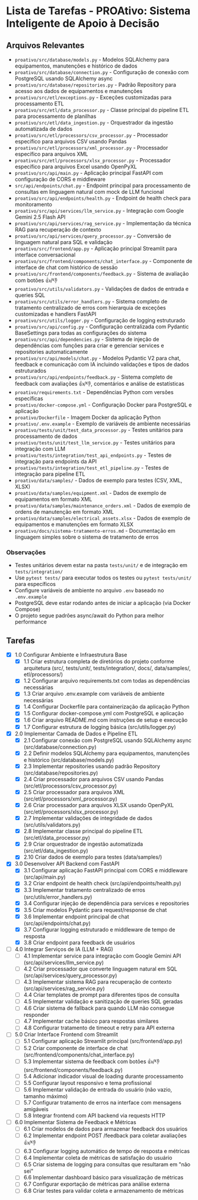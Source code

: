 # Lista de Tarefas - PROAtivo: Sistema Inteligente de Apoio à Decisão

## Arquivos Relevantes

- `proativo/src/database/models.py` - Modelos SQLAlchemy para equipamentos, manutenções e histórico de dados
- `proativo/src/database/connection.py` - Configuração de conexão com PostgreSQL usando SQLAlchemy async
- `proativo/src/database/repositories.py` - Padrão Repository para acesso aos dados de equipamentos e manutenções
- `proativo/src/etl/exceptions.py` - Exceções customizadas para processamento ETL
- `proativo/src/etl/data_processor.py` - Classe principal do pipeline ETL para processamento de planilhas
- `proativo/src/etl/data_ingestion.py` - Orquestrador da ingestão automatizada de dados
- `proativo/src/etl/processors/csv_processor.py` - Processador específico para arquivos CSV usando Pandas
- `proativo/src/etl/processors/xml_processor.py` - Processador específico para arquivos XML
- `proativo/src/etl/processors/xlsx_processor.py` - Processador específico para arquivos Excel usando OpenPyXL
- `proativo/src/api/main.py` - Aplicação principal FastAPI com configuração de CORS e middleware
- `src/api/endpoints/chat.py` - Endpoint principal para processamento de consultas em linguagem natural com mock de LLM funcional
- `proativo/src/api/endpoints/health.py` - Endpoint de health check para monitoramento
- `proativo/src/api/services/llm_service.py` - Integração com Google Gemini 2.5 Flash API
- `proativo/src/api/services/rag_service.py` - Implementação da técnica RAG para recuperação de contexto
- `proativo/src/api/services/query_processor.py` - Conversão de linguagem natural para SQL e validação
- `proativo/src/frontend/app.py` - Aplicação principal Streamlit para interface conversacional
- `proativo/src/frontend/components/chat_interface.py` - Componente de interface de chat com histórico de sessão
- `proativo/src/frontend/components/feedback.py` - Sistema de avaliação com botões 👍/👎
- `proativo/src/utils/validators.py` - Validações de dados de entrada e queries SQL
- `proativo/src/utils/error_handlers.py` - Sistema completo de tratamento centralizado de erros com hierarquia de exceções customizadas e handlers FastAPI
- `proativo/src/utils/logger.py` - Configuração de logging estruturado
- `proativo/src/api/config.py` - Configuração centralizada com Pydantic BaseSettings para todas as configurações do sistema
- `proativo/src/api/dependencies.py` - Sistema de injeção de dependências com funções para criar e gerenciar services e repositories automaticamente
- `proativo/src/api/models/chat.py` - Modelos Pydantic V2 para chat, feedback e comunicação com IA incluindo validações e tipos de dados estruturados
- `proativo/src/api/endpoints/feedback.py` - Sistema completo de feedback com avaliações 👍/👎, comentários e análise de estatísticas
- `proativo/requirements.txt` - Dependências Python com versões específicas
- `proativo/docker-compose.yml` - Configuração Docker para PostgreSQL e aplicação
- `proativo/Dockerfile` - Imagem Docker da aplicação Python
- `proativo/.env.example` - Exemplo de variáveis de ambiente necessárias
- `proativo/tests/unit/test_data_processor.py` - Testes unitários para processamento de dados
- `proativo/tests/unit/test_llm_service.py` - Testes unitários para integração com LLM
- `proativo/tests/integration/test_api_endpoints.py` - Testes de integração para endpoints da API
- `proativo/tests/integration/test_etl_pipeline.py` - Testes de integração para pipeline ETL
- `proativo/data/samples/` - Dados de exemplo para testes (CSV, XML, XLSX)
- `proativo/data/samples/equipment.xml` - Dados de exemplo de equipamentos em formato XML
- `proativo/data/samples/maintenance_orders.xml` - Dados de exemplo de ordens de manutenção em formato XML
- `proativo/data/samples/electrical_assets.xlsx` - Dados de exemplo de equipamentos e manutenções em formato XLSX
- `proativo/docs/sistema-tratamento-erros.md` - Documentação em linguagem simples sobre o sistema de tratamento de erros

### Observações

- Testes unitários devem estar na pasta `tests/unit/` e de integração em `tests/integration/`
- Use `pytest tests/` para executar todos os testes ou `pytest tests/unit/` para específicos
- Configure variáveis de ambiente no arquivo `.env` baseado no `.env.example`
- PostgreSQL deve estar rodando antes de iniciar a aplicação (via Docker Compose)
- O projeto segue padrões async/await do Python para melhor performance

## Tarefas

- [x] 1.0 Configurar Ambiente e Infraestrutura Base
  - [x] 1.1 Criar estrutura completa de diretórios do projeto conforme arquitetura (src/, tests/unit/, tests/integration/, docs/, data/samples/, etl/processors/)
  - [x] 1.2 Configurar arquivo requirements.txt com todas as dependências necessárias
  - [x] 1.3 Criar arquivo .env.example com variáveis de ambiente necessárias
  - [x] 1.4 Configurar Dockerfile para containerização da aplicação Python
  - [x] 1.5 Configurar docker-compose.yml com PostgreSQL e aplicação
  - [x] 1.6 Criar arquivo README.md com instruções de setup e execução
  - [x] 1.7 Configurar estrutura de logging básica (src/utils/logger.py)

- [x] 2.0 Implementar Camada de Dados e Pipeline ETL
  - [x] 2.1 Configurar conexão com PostgreSQL usando SQLAlchemy async (src/database/connection.py)
  - [x] 2.2 Definir modelos SQLAlchemy para equipamentos, manutenções e histórico (src/database/models.py)
  - [x] 2.3 Implementar repositories usando padrão Repository (src/database/repositories.py)
  - [x] 2.4 Criar processador para arquivos CSV usando Pandas (src/etl/processors/csv_processor.py)
  - [x] 2.5 Criar processador para arquivos XML (src/etl/processors/xml_processor.py)
  - [x] 2.6 Criar processador para arquivos XLSX usando OpenPyXL (src/etl/processors/xlsx_processor.py)
  - [x] 2.7 Implementar validações de integridade de dados (src/utils/validators.py)
  - [x] 2.8 Implementar classe principal do pipeline ETL (src/etl/data_processor.py)
  - [x] 2.9 Criar orquestrador de ingestão automatizada (src/etl/data_ingestion.py)
  - [x] 2.10 Criar dados de exemplo para testes (data/samples/)

- [x] 3.0 Desenvolver API Backend com FastAPI
  - [x] 3.1 Configurar aplicação FastAPI principal com CORS e middleware (src/api/main.py)
  - [x] 3.2 Criar endpoint de health check (src/api/endpoints/health.py)
  - [x] 3.3 Implementar tratamento centralizado de erros (src/utils/error_handlers.py)
  - [x] 3.4 Configurar injeção de dependência para services e repositories
  - [x] 3.5 Criar modelos Pydantic para request/response de chat
  - [x] 3.6 Implementar endpoint principal de chat (src/api/endpoints/chat.py)
  - [x] 3.7 Configurar logging estruturado e middleware de tempo de resposta
  - [x] 3.8 Criar endpoint para feedback de usuários

- [ ] 4.0 Integrar Serviços de IA (LLM + RAG)
  - [ ] 4.1 Implementar service para integração com Google Gemini API (src/api/services/llm_service.py)
  - [ ] 4.2 Criar processador que converte linguagem natural em SQL (src/api/services/query_processor.py)
  - [ ] 4.3 Implementar sistema RAG para recuperação de contexto (src/api/services/rag_service.py)
  - [ ] 4.4 Criar templates de prompt para diferentes tipos de consulta
  - [ ] 4.5 Implementar validação e sanitização de queries SQL geradas
  - [ ] 4.6 Criar sistema de fallback para quando LLM não consegue responder
  - [ ] 4.7 Implementar cache básico para respostas similares
  - [ ] 4.8 Configurar tratamento de timeout e retry para API externa

- [ ] 5.0 Criar Interface Frontend com Streamlit
  - [ ] 5.1 Configurar aplicação Streamlit principal (src/frontend/app.py)
  - [ ] 5.2 Criar componente de interface de chat (src/frontend/components/chat_interface.py)
  - [ ] 5.3 Implementar sistema de feedback com botões 👍/👎 (src/frontend/components/feedback.py)
  - [ ] 5.4 Adicionar indicador visual de loading durante processamento
  - [ ] 5.5 Configurar layout responsivo e tema profissional
  - [ ] 5.6 Implementar validação de entrada do usuário (não vazio, tamanho máximo)
  - [ ] 5.7 Configurar tratamento de erros na interface com mensagens amigáveis
  - [ ] 5.8 Integrar frontend com API backend via requests HTTP

- [ ] 6.0 Implementar Sistema de Feedback e Métricas
  - [ ] 6.1 Criar modelos de dados para armazenar feedback dos usuários
  - [ ] 6.2 Implementar endpoint POST /feedback para coletar avaliações 👍/👎
  - [ ] 6.3 Configurar logging automático de tempo de resposta e métricas
  - [ ] 6.4 Implementar coleta de métricas de satisfação do usuário
  - [ ] 6.5 Criar sistema de logging para consultas que resultaram em "não sei"
  - [ ] 6.6 Implementar dashboard básico para visualização de métricas
  - [ ] 6.7 Configurar exportação de métricas para análise externa
  - [ ] 6.8 Criar testes para validar coleta e armazenamento de métricas 